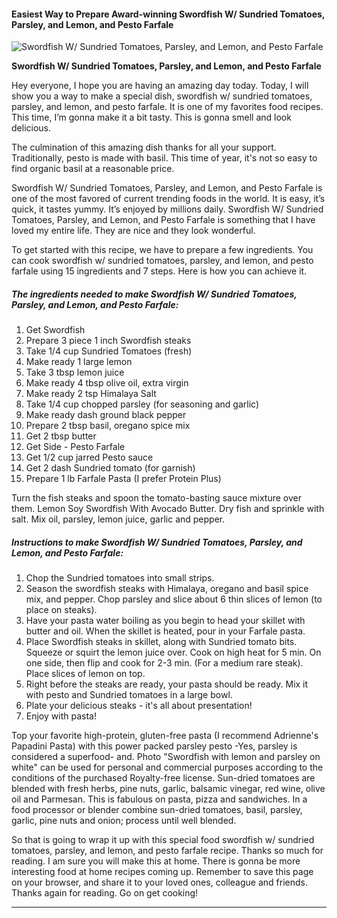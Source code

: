             

#### Easiest Way to Prepare Award-winning Swordfish W/ Sundried Tomatoes, Parsley, and Lemon, and Pesto Farfale

![Swordfish W/ Sundried Tomatoes, Parsley, and Lemon, and Pesto Farfale](https://img-global.cpcdn.com/recipes/5574476811468800/751x532cq70/swordfish-w-sundried-tomatoes-parsley-and-lemon-and-pesto-farfale-recipe-main-photo.jpg)

**Swordfish W/ Sundried Tomatoes, Parsley, and Lemon, and Pesto Farfale**

Hey everyone, I hope you are having an amazing day today. Today, I will show you a way to make a special dish, swordfish w/ sundried tomatoes, parsley, and lemon, and pesto farfale. It is one of my favorites food recipes. This time, I’m gonna make it a bit tasty. This is gonna smell and look delicious.

The culmination of this amazing dish thanks for all your support. Traditionally, pesto is made with basil. This time of year, it's not so easy to find organic basil at a reasonable price.

Swordfish W/ Sundried Tomatoes, Parsley, and Lemon, and Pesto Farfale is one of the most favored of current trending foods in the world. It is easy, it’s quick, it tastes yummy. It’s enjoyed by millions daily. Swordfish W/ Sundried Tomatoes, Parsley, and Lemon, and Pesto Farfale is something that I have loved my entire life. They are nice and they look wonderful.

To get started with this recipe, we have to prepare a few ingredients. You can cook swordfish w/ sundried tomatoes, parsley, and lemon, and pesto farfale using 15 ingredients and 7 steps. Here is how you can achieve it.

##### The ingredients needed to make Swordfish W/ Sundried Tomatoes, Parsley, and Lemon, and Pesto Farfale:

1.  Get Swordfish
2.  Prepare 3 piece 1 inch Swordfish steaks
3.  Take 1/4 cup Sundried Tomatoes (fresh)
4.  Make ready 1 large lemon
5.  Take 3 tbsp lemon juice
6.  Make ready 4 tbsp olive oil, extra virgin
7.  Make ready 2 tsp Himalaya Salt
8.  Take 1/4 cup chopped parsley (for seasoning and garlic)
9.  Make ready dash ground black pepper
10.  Prepare 2 tbsp basil, oregano spice mix
11.  Get 2 tbsp butter
12.  Get Side - Pesto Farfale
13.  Get 1/2 cup jarred Pesto sauce
14.  Get 2 dash Sundried tomato (for garnish)
15.  Prepare 1 lb Farfale Pasta (I prefer Protein Plus)

Turn the fish steaks and spoon the tomato-basting sauce mixture over them. Lemon Soy Swordfish With Avocado Butter. Dry fish and sprinkle with salt. Mix oil, parsley, lemon juice, garlic and pepper.

##### Instructions to make Swordfish W/ Sundried Tomatoes, Parsley, and Lemon, and Pesto Farfale:

1.  Chop the Sundried tomatoes into small strips.
2.  Season the swordfish steaks with Himalaya, oregano and basil spice mix, and pepper. Chop parsley and slice about 6 thin slices of lemon (to place on steaks).
3.  Have your pasta water boiling as you begin to head your skillet with butter and oil. When the skillet is heated, pour in your Farfale pasta.
4.  Place Swordfish steaks in skillet, along with Sundried tomato bits. Squeeze or squirt the lemon juice over. Cook on high heat for 5 min. On one side, then flip and cook for 2-3 min. (For a medium rare steak). Place slices of lemon on top.
5.  Right before the steaks are ready, your pasta should be ready. Mix it with pesto and Sundried tomatoes in a large bowl.
6.  Plate your delicious steaks - it's all about presentation!
7.  Enjoy with pasta!

Top your favorite high-protein, gluten-free pasta (I recommend Adrienne's Papadini Pasta) with this power packed parsley pesto -Yes, parsley is considered a superfood- and. Photo "Swordfish with lemon and parsley on white" can be used for personal and commercial purposes according to the conditions of the purchased Royalty-free license. Sun-dried tomatoes are blended with fresh herbs, pine nuts, garlic, balsamic vinegar, red wine, olive oil and Parmesan. This is fabulous on pasta, pizza and sandwiches. In a food processor or blender combine sun-dried tomatoes, basil, parsley, garlic, pine nuts and onion; process until well blended.

So that is going to wrap it up with this special food swordfish w/ sundried tomatoes, parsley, and lemon, and pesto farfale recipe. Thanks so much for reading. I am sure you will make this at home. There is gonna be more interesting food at home recipes coming up. Remember to save this page on your browser, and share it to your loved ones, colleague and friends. Thanks again for reading. Go on get cooking!

* * *